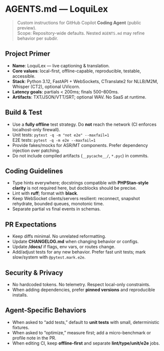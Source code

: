 # AGENTS.md — LoquiLex

> Custom instructions for GitHub Copilot **Coding Agent** (public preview).  
> Scope: Repository-wide defaults. Nested `AGENTS.md` may refine behavior per subdir.

## Project Primer
- **Name**: LoquiLex — live captioning & translation.
- **Core values**: local-first, offline-capable, reproducible, testable, accessible.
- **Stack**: Python 3.12, FastAPI + WebSockets, CTranslate2 for NLLB/M2M, Whisper (CT2), optional UVicorn.
- **Latency goals**: partials < 200ms; finals 500–800ms.
- **Artifacts**: TXT/JSON/VTT/SRT; optional WAV. No SaaS at runtime.

## Build & Test
- Use a **fully offline** test strategy. Do **not** reach the network (CI enforces localhost-only firewall).
- Unit tests: `pytest -q -m "not e2e" --maxfail=1`  
  E2E tests: `pytest -q -m e2e --maxfail=1`
- Provide fakes/mocks for ASR/MT components. Prefer dependency injection over patching.
- Do not include compiled artifacts (`__pycache__/`, `*.pyc`) in commits.

## Coding Guidelines
- Type hints everywhere; docstrings compatible with **PHPStan-style clarity** is not required here, but docblocks should be precise.
- Lint with **ruff**; format with **black**.
- Keep WebSocket clients/servers resilient: reconnect, snapshot rehydrate, bounded queues, monotonic time.
- Separate partial vs final events in schemas.

## PR Expectations
- Keep diffs minimal. No unrelated reformatting.
- Update **CHANGELOG.md** when changing behavior or configs.
- Update **/docs/** if flags, env vars, or routes change.
- Add/adjust tests for any new behavior. Prefer fast unit tests; mark slow/system with `@pytest.mark.e2e`.

## Security & Privacy
- No hardcoded tokens. No telemetry. Respect local-only constraints.
- When adding dependencies, prefer **pinned versions** and reproducible installs.

## Agent-Specific Behaviors
- When asked to “add tests,” default to **unit tests** with small, deterministic fixtures.
- When asked to “optimize,” measure first; add a micro-benchmark or profile note in the PR.
- When editing CI, keep **offline-first** and separate **lint/type/unit/e2e** jobs.